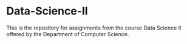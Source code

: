# Data-Science-II

This is the repository for assignments from the course Data Science II offered by the Department of Computer Science.

